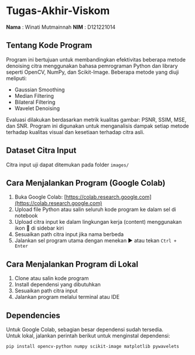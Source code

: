 # **Tugas-Akhir-Viskom**

**Nama** : Winati Mutmainnah
**NIM** : D121221014

## Tentang Kode Program

Program ini bertujuan untuk membandingkan efektivitas beberapa metode denoising citra menggunakan bahasa pemrograman Python dan library seperti OpenCV, NumPy, dan Scikit-Image. Beberapa metode yang diuji meliputi:

- Gaussian Smoothing  
- Median Filtering  
- Bilateral Filtering  
- Wavelet Denoising

Evaluasi dilakukan berdasarkan metrik kualitas gambar: PSNR, SSIM, MSE, dan SNR. Program ini digunakan untuk menganalisis dampak setiap metode terhadap kualitas visual dan kesetiaan terhadap citra asli.

## Dataset Citra Input
Citra input uji dapat ditemukan pada folder `images/`

## Cara Menjalankan Program (Google Colab)

1. Buka Google Colab: [https://colab.research.google.com](https://colab.research.google.com)  
2. Upload file Python atau salin seluruh kode program ke dalam sel di notebook  
3. Upload citra input ke dalam lingkungan kerja (content) menggunakan ikon 📁 di sidebar kiri  
4. Sesuaikan path citra input jika nama berbeda  
5. Jalankan sel program utama dengan menekan ▶️ atau tekan `Ctrl + Enter`

## Cara Menjalankan Program di Lokal

1. Clone atau salin kode program  
2. Install dependensi yang dibutuhkan  
3. Sesuaikan path citra input  
4. Jalankan program melalui terminal atau IDE

## Dependencies

Untuk Google Colab, sebagian besar dependensi sudah tersedia.  
Untuk lokal, jalankan perintah berikut untuk menginstal dependensi:

```bash
pip install opencv-python numpy scikit-image matplotlib pywavelets
```
